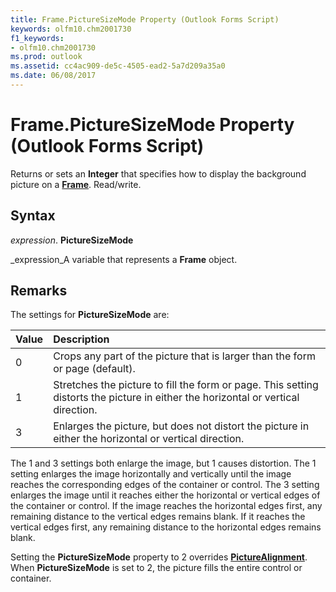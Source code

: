 ```yaml
---
title: Frame.PictureSizeMode Property (Outlook Forms Script)
keywords: olfm10.chm2001730
f1_keywords:
- olfm10.chm2001730
ms.prod: outlook
ms.assetid: cc4ac909-de5c-4505-ead2-5a7d209a35a0
ms.date: 06/08/2017
---
```



# Frame.PictureSizeMode Property (Outlook Forms Script)

Returns or sets an  **Integer** that specifies how to display the background picture on a **[Frame](Outlook.frame.md)**. Read/write.


## Syntax

 _expression_. **PictureSizeMode**

 _expression_A variable that represents a  **Frame** object.


## Remarks

The settings for  **PictureSizeMode** are:



|**Value**|**Description**|
|:-----|:-----|
|0|Crops any part of the picture that is larger than the form or page (default).|
|1|Stretches the picture to fill the form or page. This setting distorts the picture in either the horizontal or vertical direction.|
|3|Enlarges the picture, but does not distort the picture in either the horizontal or vertical direction.|
The 1 and 3 settings both enlarge the image, but 1 causes distortion. The 1 setting enlarges the image horizontally and vertically until the image reaches the corresponding edges of the container or control. The 3 setting enlarges the image until it reaches either the horizontal or vertical edges of the container or control. If the image reaches the horizontal edges first, any remaining distance to the vertical edges remains blank. If it reaches the vertical edges first, any remaining distance to the horizontal edges remains blank.

Setting the  **PictureSizeMode** property to 2 overrides **[PictureAlignment](Outlook.frame.picturealignment.md)**. When  **PictureSizeMode** is set to 2, the picture fills the entire control or container.


